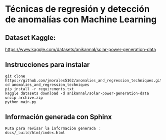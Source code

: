# Técnicas de regresión y detección de anomalías con Machine Learning

## Dataset Kaggle:
https://www.kaggle.com/datasets/anikannal/solar-power-generation-data


## Instrucciones para instalar
    git clone https://github.com/jmorales5162/anomalies_and_regression_techniques.git
    cd anomalies_and_regression_techniques
    pip install -r requirements.txt
    kaggle datasets download -d anikannal/solar-power-generation-data
    unzip archive.zip 
    python main.py

## Información generada con Sphinx
    Ruta para revisar la información generada : docs/_build/html/index.html
